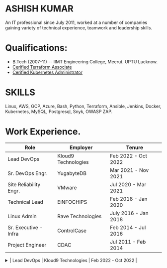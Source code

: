 # ASHISH KUMAR
An IT professional since July 2011, worked at a number of companies gaining variety of technical experience, teamwork and leadership skills.


# Qualifications:
- B.Tech (2007-11) -- IIMT Engineering College, Meerut. UPTU Lucknow.
- [Cerified Terraform Associate](https://www.credly.com/badges/63347904-ddc0-4b48-a51a-cc7da90fddf0/public_url)
- [Cerified Kubernetes Administrator](https://www.credly.com/badges/ca119c77-e178-4a2f-aced-139054d70482/public_url)
  
# SKILLS
Linux, AWS, GCP, Azure, Bash, Python, Terraform, Ansible, Jenkins, Docker, Kubernetes, MySQL, Postgresql, Snyk, OWASP ZAP.

# Work Experience.
| Role  | Employer | Tenure |
| ------------- | ------------- | ------------- |
| Lead DevOps  | Kloud9 Technologies  | Feb 2022 - Oct 2022 |
| Sr. DevOps Engr.  | YugabyteDB  | Mar 2021 - Nov 2021 |
| Site Reliability Engr. | VMware | Jul 2020 - Mar 2021 |
| Technical Lead | EiNFOCHIPS | Feb 2018 - Jan 2020 |
| Linux Admin | Rave Technologies | July 2016 - Jan 2018 |
| Sr. Executive - Infra  | ControlCase | Feb 2014  - Jul 2016 |
| Project Engineer | CDAC | Jul 2011 - Feb 2014 |

<details><summary> | Lead DevOps  | Kloud9 Technologies  | Feb 2022 - Oct 2022 | </summary>
<p>

#### We can hide anything, even code!

```ruby
   puts "Hello World"
```

</p>
</details>